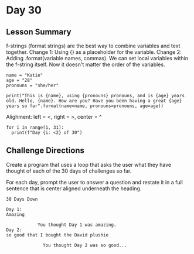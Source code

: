 # Day 30

## Lesson Summary
f-strings (format strings) are the best way to combine variables and text together. Change 1: Using {} as a placeholder for the variable. Change 2: Adding .format(variable names, commas). We can set local variables within the f-string itself. Now it doesn't matter the order of the variables.
```
name = "Katie"
age = "28"
pronouns = "she/her"

print("This is {name}, using {pronouns} pronouns, and is {age} years old. Hello, {name}. How are you? Have you been having a great {age} years so far".format(name=name, pronouns=pronouns, age=age))
```
Alighment:
left = <, right = >, center = ^

```
for i in range(1, 31):
  print(f"Day {i: <2} of 30")
```
## Challenge Directions
Create a program that uses a loop that asks the user what they have thought of each of the 30 days of challenges so far.

For each day, prompt the user to answer a question and restate it in a full sentence that is center aligned underneath the heading.
```
30 Days Down

Day 1: 
Amazing

            You thought Day 1 was amazing.
Day 2:
so good that I bought the David plushie

              You thought Day 2 was so good...
```

